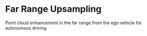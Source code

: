 # Far Range Upsampling
Point cloud enhancement in the far range from the ego vehicle for autonomous driving

